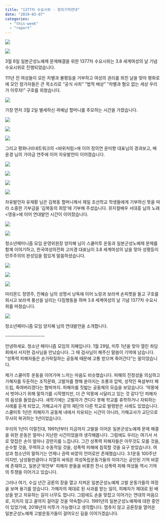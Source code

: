 ```yaml
---
title: "1377차 수요시위 - 정의기억연대"
date: "2019-03-07"
categories: 
  - "this-week"
  - "report"
---
```


![](https://womenandwar.net/kr/wp-content/uploads/2019/03/IMGP5434-1-1024x680.jpg)

![](https://womenandwar.net/kr/wp-content/uploads/2019/03/IMGP5440-1-1024x680.jpg)

3월 6일 일본군성노예제 문제해결을 위한 1377차 수요시위는 3.8 세계여성의 날 기념 수요시위로 진행되었습니다.

111년 전 여성들이 모든 차별과 불평등을 거부하고 여성의 권리를 외친 날을 맞아 평화로에 모인 참가자들은 큰 목소리로 “공식 사죄” “법적 배상” “차별과 혐오 없는 세상 우리가 이루자!” 구호를 외쳤습니다.

![](https://womenandwar.net/kr/wp-content/uploads/2019/03/IMGP5368-1024x680.jpg)

가장 먼저 3월 2일 별세하신 곽예남 할머니를 추모하는 시간을 가졌습니다.

![](https://womenandwar.net/kr/wp-content/uploads/2019/03/IMGP5400-1024x680.jpg)

![](https://womenandwar.net/kr/wp-content/uploads/2019/03/IMGP5430-1-1024x680.jpg)

![](https://womenandwar.net/kr/wp-content/uploads/2019/03/IMGP5446-1024x680.jpg)

그리고 평화나비네트워크의 <바위처럼>에 이어 정의연 윤미향 대표님의 경과보고, 배윤경 님의 가야금 연주에 이어 자유발언이 이어졌습니다.

![](https://womenandwar.net/kr/wp-content/uploads/2019/03/IMGP5463-1024x680.jpg)

![](https://womenandwar.net/kr/wp-content/uploads/2019/03/IMGP5448-1024x680.jpg)

![](https://womenandwar.net/kr/wp-content/uploads/2019/03/IMGP5457-1024x680.jpg)

![](https://womenandwar.net/kr/wp-content/uploads/2019/03/IMGP5466-1024x680.jpg)

자유발언자 유재황 님은 김복동 할머니께서 재일 조선학교 학생들에게 기부하신 뜻을 따라 소중한 기부금을 ‘김복동의 희망’에 기부해 주셨습니다. 뮤지컬배우 서대흥 님의 노래 <영웅>에 이어 연대발언 시간이 이어졌습니다.

![](https://womenandwar.net/kr/wp-content/uploads/2019/03/IMGP5472-1024x680.jpg)

![](https://womenandwar.net/kr/wp-content/uploads/2019/03/IMGP5478-1024x680.jpg)

청소년페미니즘 모임 운영위원장 양지혜 님이 스쿨미투 운동과 일본군성노예제 문제를 함께 이야기하고, 한국여성의전화 고미경 대표님이 3.8 세계여성의 날을 맞아 성평등이 민주주의의 완성임을 힘있게 말씀하셨습니다.

![](https://womenandwar.net/kr/wp-content/uploads/2019/03/IMGP5491-1-1024x680.jpg)

![](https://womenandwar.net/kr/wp-content/uploads/2019/03/IMGP5510-1-1024x680.jpg)

![](https://womenandwar.net/kr/wp-content/uploads/2019/03/IMGP5381-1-680x1024.jpg)

마리몬드 정영주, 진혜승 님의 성명서 낭독에 이어 노랑과 보라색 손피켓을 들고 구호를 외시고 보라색 풍선을 날리는 다짐행동을 하며 3.8 세계여성의 날 기념 1377차 수요시위를 마쳤습니다.

![](https://womenandwar.net/kr/wp-content/uploads/2019/03/IMGP5475-1-1024x680.jpg)

청소년페미니즘 모임 양지혜 님의 연대발언을 소개합니다.

\--------------------

안녕하세요. 청소년 페미니즘 모임의 지혜입니다. 1월 29일, 미투 1년을 맞아 열린 좌담회에서 서지현 검사님을 만났습니다. 그 때 검사님이 해주신 말씀이 기억에 남습니다. “성폭력 피해자들은 손가락질하는 공동체 때문에 고통 받으며 죽어간다”는 말이었습니다.

제가 스쿨미투 운동을 이어가며 느끼는 마음도 비슷했습니다. 피해의 진정성을 의심하고 가해자를 두둔하는 조직문화, 고발자를 향해 쏟아지는 조롱과 압박, 성적인 욕설부터 패드립, 죽여버리겠다는 협박까지. 피해자를 짓밟는 공동체의 모습을 보았습니다. ‘악몽에서 벗어나기 위해 말하기를 시작했지만, 더 큰 악몽에 시달리고 있는 것 같다’던 피해자의 음성을 들었습니다. 새학기에는 고발자가 견디다 못해 학교를 휴학하거나 자퇴하는 사례를 듣게 되었고, 가해교사가 같의 재단의 다른 학교로 발령받은 사례도 있었습니다. 스쿨미투 1년은 피해자가 공동체 내에서 치유되는 시간이 아니라, 가해교사가 교단으로 무사히 복귀하는 1년이었습니다.

우리의 1년이 이럴진대, 1991년부터 지금까지 고발을 이어온 일본군성노예제 문제 해결을 위한 운동은 얼마나 지난한 시간이었을까 생각해봅니다. 그럼에도 우리는 여기서 서로 맞잡은 손이 얼마나 강한지를 느낍니다. 그간 성폭력 피해자들은 아무것도 모를 것을, 순수할 것을, 무력하고 수동적일 것을, 성폭력 피해에 침묵할 것을 요구 받았습니다. 여성과 청소년의 말하기는 언제나 권력 바깥의 언어로만 존재했습니다. 3.1운동 100주년이지만, 남성들만큼이나 치열히 싸워온 여성독립운동가들의 이야기는 공인된 기억 바깥에 존재하고, 일본군‘위안부’ 피해자 분들을 비롯한 전시 성폭력 피해 여성들 역시 기억의 투쟁을 이어가고 있습니다.

그러나 여기, 수십 년간 공론의 장을 열고 지켜온 일본군성노예제 고발 운동가들의 여정을 보며 용기를 얻습니다. 가해자의 제대로 된 사과를 받는 일이, 피해자가 제대로 된 배상을 받고 치유하는 길이 너무도 멉니다. 그럼에도 손을 맞잡고 이어가는 연대의 마음으로, 지치지 않고 끝까지 걸어갈 것을 약속합니다. 1991년의 일본군성노예제에 대한 증언이 있었기에, 2018년의 미투가 가능했다고 생각합니다. 멈추지 않고 공론장을 열어온 일본군성노예제 고발운동가들이 걸어오신 길을 이어가겠습니다.
